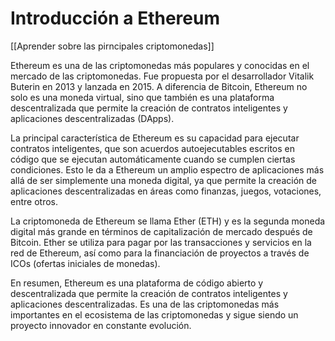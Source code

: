 # Introducción a Ethereum

[[Aprender sobre las pirncipales criptomonedas]]

Ethereum es una de las criptomonedas más populares y conocidas en el mercado de las criptomonedas. Fue propuesta por el desarrollador Vitalik Buterin en 2013 y lanzada en 2015. A diferencia de Bitcoin, Ethereum no solo es una moneda virtual, sino que también es una plataforma descentralizada que permite la creación de contratos inteligentes y aplicaciones descentralizadas (DApps).

La principal característica de Ethereum es su capacidad para ejecutar contratos inteligentes, que son acuerdos autoejecutables escritos en código que se ejecutan automáticamente cuando se cumplen ciertas condiciones. Esto le da a Ethereum un amplio espectro de aplicaciones más allá de ser simplemente una moneda digital, ya que permite la creación de aplicaciones descentralizadas en áreas como finanzas, juegos, votaciones, entre otros.

La criptomoneda de Ethereum se llama Ether (ETH) y es la segunda moneda digital más grande en términos de capitalización de mercado después de Bitcoin. Ether se utiliza para pagar por las transacciones y servicios en la red de Ethereum, así como para la financiación de proyectos a través de ICOs (ofertas iniciales de monedas).

En resumen, Ethereum es una plataforma de código abierto y descentralizada que permite la creación de contratos inteligentes y aplicaciones descentralizadas. Es una de las criptomonedas más importantes en el ecosistema de las criptomonedas y sigue siendo un proyecto innovador en constante evolución.
